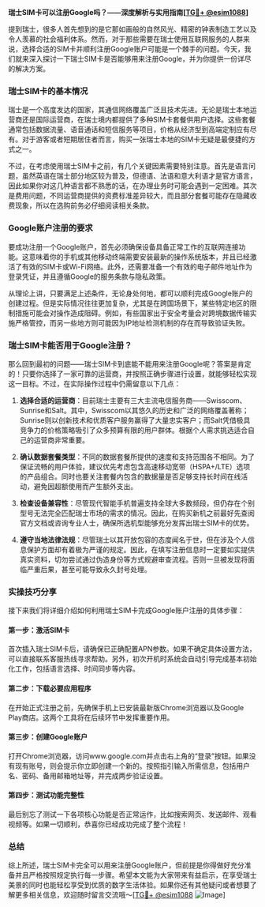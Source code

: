**瑞士SIM卡可以注册Google吗？——深度解析与实用指南[[TG💪+ @esim1088](https://t.me/s/esim1088)]**

提到瑞士，很多人首先想到的是它那如画般的自然风光、精密的钟表制造工艺以及令人羡慕的社会福利体系。然而，对于那些需要在瑞士使用互联网服务的人群来说，选择合适的SIM卡并顺利注册Google账户可能是一个棘手的问题。今天，我们就来深入探讨一下瑞士SIM卡是否能够用来注册Google，并为你提供一份详尽的解决方案。

### 瑞士SIM卡的基本情况

瑞士是一个高度发达的国家，其通信网络覆盖广泛且技术先进。无论是瑞士本地运营商还是国际运营商，在瑞士境内都提供了多种SIM卡套餐供用户选择。这些套餐通常包括数据流量、语音通话和短信服务等项目，价格从经济型到高端定制应有尽有。对于游客或者短期居住者而言，购买一张瑞士本地的SIM卡无疑是最便捷的方式之一。

不过，在考虑使用瑞士SIM卡之前，有几个关键因素需要特别注意。首先是语言问题，虽然英语在瑞士部分地区较为普及，但德语、法语和意大利语才是官方语言，因此如果你对这几种语言都不熟悉的话，在办理业务时可能会遇到一定困难。其次是费用问题，不同运营商提供的资费标准差异较大，而且部分套餐可能存在隐藏收费现象，所以在选购前务必仔细阅读相关条款。

### Google账户注册的要求

要成功注册一个Google账户，首先必须确保设备具备正常工作的互联网连接功能。这意味着你的手机或其他移动终端需要安装最新的操作系统版本，并且已经激活了有效的SIM卡或Wi-Fi网络。此外，还需要准备一个有效的电子邮件地址作为登录凭证，并且遵循Google的服务条款与隐私政策。

从理论上讲，只要满足上述条件，无论身处何地，都可以顺利完成Google账户的创建过程。但是实际情况往往更加复杂，尤其是在跨国场景下，某些特定地区的限制措施可能会对操作造成阻碍。例如，有些国家出于安全考量会对跨境数据传输实施严格管控，而另一些地方则可能因为IP地址检测机制的存在而导致验证失败。

### 瑞士SIM卡能否用于Google注册？

那么回到最初的问题——瑞士SIM卡到底能不能用来注册Google呢？答案是肯定的！只要你选择了一家可靠的运营商，并按照正确步骤进行设置，就能够轻松实现这一目标。不过，在实际操作过程中仍需留意以下几点：

1. **选择合适的运营商**：目前瑞士主要有三大主流电信服务商——Swisscom、Sunrise和Salt。其中，Swisscom以其悠久的历史和广泛的网络覆盖著称；Sunrise则以创新技术和优质客户服务赢得了大量忠实客户；而Salt凭借极具竞争力的价格策略吸引了众多预算有限的用户群体。根据个人需求挑选适合自己的运营商非常重要。
   
2. **确认数据套餐类型**：不同的数据套餐所提供的速度和支持范围各不相同。为了保证流畅的用户体验，建议优先考虑包含高速移动宽带（HSPA+/LTE）选项的产品组合。同时也要关注套餐内包含的数据量是否足够支持长时间在线活动，避免因超额使用而产生额外支出。

3. **检查设备兼容性**：尽管现代智能手机普遍支持全球大多数频段，但仍存在个别型号无法完全匹配瑞士市场的需求的情况。因此，在购买新机之前最好先查阅官方文档或咨询专业人士，确保所选机型能够充分发挥出瑞士SIM卡的优势。

4. **遵守当地法律法规**：尽管瑞士以其开放包容的态度闻名于世，但在涉及个人信息保护方面却有着极为严谨的规定。因此，在填写注册信息时一定要如实提供真实资料，切勿尝试通过伪造身份等方式规避审查流程。否则一旦被发现将面临严重后果，甚至可能导致永久封号处理。

### 实操技巧分享

接下来我们将详细介绍如何利用瑞士SIM卡完成Google账户注册的具体步骤：

#### 第一步：激活SIM卡
首次插入瑞士SIM卡后，请确保已正确配置APN参数。如果不确定具体设置方法，可以直接联系客服热线寻求帮助。另外，初次开机时系统会自动引导完成基本初始化工作，包括语言选择、时间同步等内容。

#### 第二步：下载必要应用程序
在开始正式注册之前，先确保手机上已安装最新版Chrome浏览器以及Google Play商店。这两个工具将在后续环节中发挥重要作用。

#### 第三步：创建Google账户
打开Chrome浏览器，访问www.google.com并点击右上角的“登录”按钮。如果没有现有账号，则会提示你立即创建一个新的。按照指引输入所需信息，包括用户名、密码、备用邮箱地址等，并完成两步验证设置。

#### 第四步：测试功能完整性
最后别忘了测试一下各项核心功能是否正常运作，比如搜索网页、发送邮件、观看视频等。如果一切顺利，恭喜你已经成功完成了整个流程！

### 总结

综上所述，瑞士SIM卡完全可以用来注册Google账户，但前提是你得做好充分准备并且严格按照规定执行每一步骤。希望本文能为大家带来有益启示，在享受瑞士美景的同时也能轻松享受到优质的数字生活体验。如果你还有其他疑问或者想要了解更多相关信息，欢迎随时留言交流哦～[[TG💪+ @esim1088](https://t.me/s/esim1088) ![Image](https://i.postimg.cc/4NQfJmqS/Snipaste-2025-05-13-00-14-12.png)]